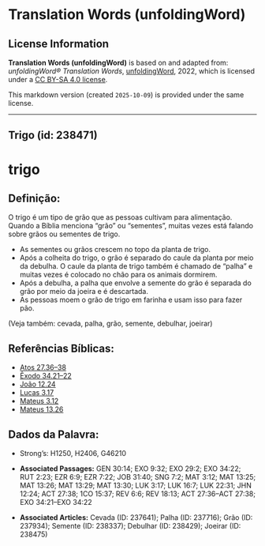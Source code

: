 # Translation Words (unfoldingWord)

## License Information

**Translation Words (unfoldingWord)** is based on and adapted from: _unfoldingWord® Translation Words_, [unfoldingWord](https://unfoldingword.org/utw), 2022, which is licensed under a [CC BY-SA 4.0 license](https://creativecommons.org/licenses/by-sa/4.0/legalcode.en).

This markdown version (created `2025-10-09`) is provided under the same license.



--------------------------------

## Trigo (id: 238471)

trigo
=====

Definição:
----------

O trigo é um tipo de grão que as pessoas cultivam para alimentação. Quando a Bíblia menciona “grão” ou “sementes”, muitas vezes está falando sobre grãos ou sementes de trigo.

* As sementes ou grãos crescem no topo da planta de trigo.
* Após a colheita do trigo, o grão é separado do caule da planta por meio da debulha. O caule da planta de trigo também é chamado de “palha” e muitas vezes é colocado no chão para os animais dormirem.
* Após a debulha, a palha que envolve a semente do grão é separada do grão por meio da joeira e é descartada.
* As pessoas moem o grão de trigo em farinha e usam isso para fazer pão.

(Veja também: cevada, palha, grão, semente, debulhar, joeirar)

Referências Bíblicas:
---------------------

* [Atos 27\.36–38](https://ref.ly/Acts27:36-Acts27:38)
* [Êxodo 34\.21–22](https://ref.ly/Exod34:21-Exod34:22)
* [João 12\.24](https://ref.ly/John12:24)
* [Lucas 3\.17](https://ref.ly/Luke3:17)
* [Mateus 3\.12](https://ref.ly/Matt3:12)
* [Mateus 13\.26](https://ref.ly/Matt13:26)

Dados da Palavra:
-----------------

* Strong’s: H1250, H2406, G46210

* **Associated Passages:** GEN 30:14; EXO 9:32; EXO 29:2; EXO 34:22; RUT 2:23; EZR 6:9; EZR 7:22; JOB 31:40; SNG 7:2; MAT 3:12; MAT 13:25; MAT 13:26; MAT 13:29; MAT 13:30; LUK 3:17; LUK 16:7; LUK 22:31; JHN 12:24; ACT 27:38; 1CO 15:37; REV 6:6; REV 18:13; ACT 27:36–ACT 27:38; EXO 34:21–EXO 34:22
* **Associated Articles:** Cevada (ID: 237641); Palha (ID: 237716); Grão (ID: 237934); Semente (ID: 238337); Debulhar (ID: 238429); Joeirar (ID: 238475)

